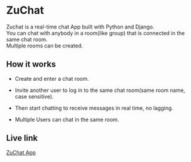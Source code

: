 # ZuChat
Zuchat is a real-time chat App built with Python and Django.<br>
You can chat with anybody in a room(like group) that is connected in the same chat room.<br>
Multiple rooms can be created.

## How it works
* Create and enter a chat room.

* Invite another user to log in to the same chat room(same room name, case sensitive).

* Then start chatting to receive messages in real time, no lagging.

* Multiple Users can chat in the same room.


## Live link
<a target="_blank" href="https://myzuchatapp.herokuapp.com/">ZuChat App </a>
